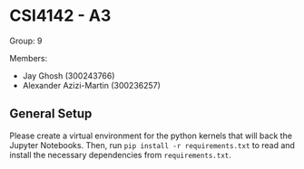 # CSI4142 - A3

Group: 9

Members:
- Jay Ghosh (300243766)
- Alexander Azizi-Martin (300236257)

## General Setup
Please create a virtual environment for the python kernels that will back the Jupyter Notebooks. Then, run ```pip install -r requirements.txt``` to read and install the necessary dependencies from ```requirements.txt```.
